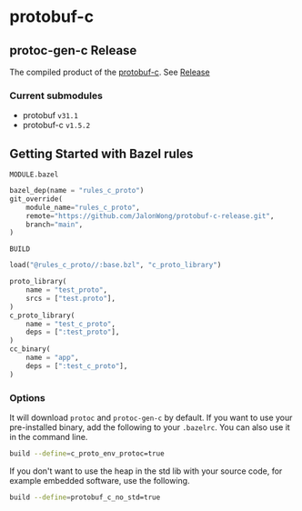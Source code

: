 # protobuf-c

## protoc-gen-c Release
The compiled product of the [protobuf-c](https://github.com/protobuf-c/protobuf-c). See [Release](https://github.com/JalonWong/protobuf-c-release/releases)

### Current submodules
- protobuf `v31.1`
- protobuf-c `v1.5.2`

## Getting Started with Bazel rules

`MODULE.bazel`
```py
bazel_dep(name = "rules_c_proto")
git_override(
    module_name="rules_c_proto",
    remote="https://github.com/JalonWong/protobuf-c-release.git",
    branch="main",
)
```

`BUILD`
```py
load("@rules_c_proto//:base.bzl", "c_proto_library")

proto_library(
    name = "test_proto",
    srcs = ["test.proto"],
)
c_proto_library(
    name = "test_c_proto",
    deps = [":test_proto"],
)
cc_binary(
    name = "app",
    deps = [":test_c_proto"],
)
```

### Options
It will download `protoc` and `protoc-gen-c` by default. If you want to use your pre-installed binary, add the following to your `.bazelrc`. You can also use it in the command line.
```sh
build --define=c_proto_env_protoc=true
```

If you don't want to use the heap in the std lib with your source code, for example embedded software, use the following.
```sh
build --define=protobuf_c_no_std=true
```
